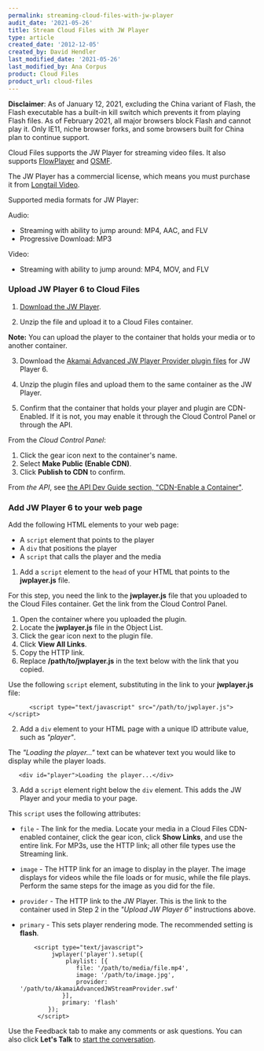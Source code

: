 ```yaml
---
permalink: streaming-cloud-files-with-jw-player
audit_date: '2021-05-26'
title: Stream Cloud Files with JW Player
type: article
created_date: '2012-12-05'
created_by: David Hendler
last_modified_date: '2021-05-26'
last_modified_by: Ana Corpus
product: Cloud Files
product_url: cloud-files
---
```


**Disclaimer**: As of January 12, 2021, excluding the China variant 
of Flash, the Flash executable has a built-in kill switch which 
prevents it from playing Flash files. As of February 2021, all major 
browsers block Flash and cannot play it. Only IE11, niche browser forks, 
and some browsers built for China plan to continue support.

Cloud Files supports the JW Player for streaming video files. It also supports [FlowPlayer](/support/how-to/cloud-files-streaming-with-flowplayer-plugins)
and [OSMF](/support/how-to/cloud-files-streaming-with-osmf-plugins).

The JW Player has a commercial license, which means you must purchase it
from [Longtail Video](https://www.longtailvideo.com/order).

Supported media formats for JW Player:

Audio:

- Streaming with ability to jump around: MP4, AAC, and FLV
- Progressive Download: MP3

Video:

- Streaming with ability to jump around: MP4, MOV, and FLV

### Upload JW Player 6 to Cloud Files

1. [Download the JW Player](https://www.longtailvideo.com/jw-player/).

2. Unzip the file and upload it to a Cloud Files container.

  **Note:** You can upload the player to the container that holds your 
  media or to another container.

3. Download the [Akamai Advanced JW Player Provider plugin files](http://mediapm.edgesuite.net/jw/) for JW Player 6.

4. Unzip the plugin files and upload them to the same container as the
JW Player.

5. Confirm that the container that holds your player and plugin are
CDN-Enabled. If it is not, you may enable it through the Cloud Control
Panel or through the API.

  From the *Cloud Control Panel*:

  1.  Click the gear icon next to the container's name.
  2.  Select **Make Public (Enable CDN)**.
  3.  Click **Publish to CDN** to confirm.

  From *the API*, see [the API Dev Guide section, "CDN-Enable a Container"](https://docs.rackspace.com/docs/cloud-files/v1/cdn-api-reference/cdn-container-services-operations).
### Add JW Player 6 to your web page

Add the following HTML elements to your web page:
  - A `script` element that points to the player
  - A `div` that positions the player
  - A `script` that calls the player and the media

1. Add a `script` element to the `head` of your HTML that points to 
the **jwplayer.js** file.

For this step, you need the link to the **jwplayer.js** file that you 
uploaded to the Cloud Files container. Get the link from the Cloud 
Control Panel.

  1. Open the container where you uploaded the plugin.
  2. Locate the **jwplayer.js** file in the Object List.
  3. Click the gear icon next to the plugin file.
  4. Click **View All Links**.
  5. Copy the HTTP link.
  6. Replace **/path/to/jwplayer.js** in the text below with the link
  that you copied.

  Use the following `script` element, substituting in the link to 
  your **jwplayer.js** file:

          <script type="text/javascript" src="/path/to/jwplayer.js"></script>

2. Add a `div` element to your HTML page with a unique ID attribute value,
such as _"player"_.

  The _"Loading the player..."_ text can be whatever text you would 
  like to display while the player loads.

       <div id="player">Loading the player...</div>

3. Add a `script` element right below the `div` element. This
adds the JW Player and your media to your page.

  This `script` uses the following attributes:

 - `file` - The link for the media. Locate your media in a Cloud Files 
 CDN-enabled container, click the gear icon, click **Show Links**, and use 
 the entire link. For MP3s, use the HTTP link; all other file types use 
 the Streaming link.
- `image` - The HTTP link for an image to display in the player. The 
image displays for videos while the file loads or for music, while the 
file plays. Perform the same steps for the image as you did for the file.
- `provider` - The HTTP link to the JW Player. This is the link to the 
container used in Step 2 in the *"Upload JW Player 6"* instructions above.
- `primary` - This sets player rendering mode. The recommended setting 
is **flash**.


          <script type="text/javascript">
               jwplayer('player').setup({
                   playlist: [{
                      file: '/path/to/media/file.mp4',
                      image: '/path/to/image.jpg',
                      provider: '/path/to/AkamaiAdvancedJWStreamProvider.swf'
                  }],
                  primary: 'flash'
              });
           </script>

Use the Feedback tab to make any comments or ask questions. You can also click
**Let's Talk** to [start the conversation](https://www.rackspace.com/).
